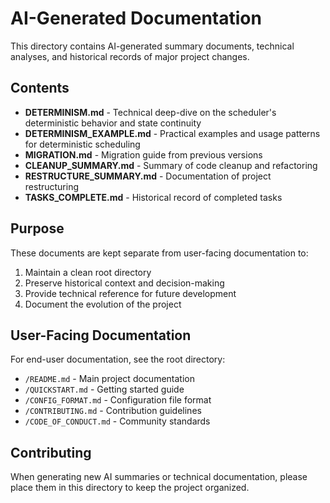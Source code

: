 # AI-Generated Documentation

This directory contains AI-generated summary documents, technical analyses, and historical records of major project changes.

## Contents

- **DETERMINISM.md** - Technical deep-dive on the scheduler's deterministic behavior and state continuity
- **DETERMINISM_EXAMPLE.md** - Practical examples and usage patterns for deterministic scheduling
- **MIGRATION.md** - Migration guide from previous versions
- **CLEANUP_SUMMARY.md** - Summary of code cleanup and refactoring
- **RESTRUCTURE_SUMMARY.md** - Documentation of project restructuring
- **TASKS_COMPLETE.md** - Historical record of completed tasks

## Purpose

These documents are kept separate from user-facing documentation to:

1. Maintain a clean root directory
2. Preserve historical context and decision-making
3. Provide technical reference for future development
4. Document the evolution of the project

## User-Facing Documentation

For end-user documentation, see the root directory:

- `/README.md` - Main project documentation
- `/QUICKSTART.md` - Getting started guide
- `/CONFIG_FORMAT.md` - Configuration file format
- `/CONTRIBUTING.md` - Contribution guidelines
- `/CODE_OF_CONDUCT.md` - Community standards

## Contributing

When generating new AI summaries or technical documentation, please place them in this directory to keep the project organized.
